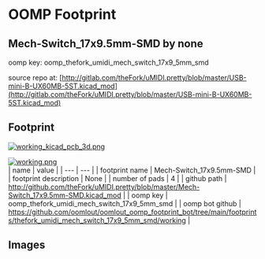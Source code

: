 # OOMP Footprint  
## Mech-Switch_17x9.5mm-SMD  by none  
  
oomp key: oomp_thefork_umidi_mech_switch_17x9_5mm_smd  
  
source repo at: [http://gitlab.com/theFork/uMIDI.pretty/blob/master/USB-mini-B-UX60MB-5ST.kicad_mod](http://gitlab.com/theFork/uMIDI.pretty/blob/master/USB-mini-B-UX60MB-5ST.kicad_mod)  
## Footprint  
  
[![working_kicad_pcb_3d.png](working_kicad_pcb_3d_600.png)](working_kicad_pcb_3d.png)  
  
[![working.png](working_600.png)](working.png)  
| name | value | 
| --- | --- | 
| footprint name | Mech-Switch_17x9.5mm-SMD | 
| footprint description | None | 
| number of pads | 4 | 
| github path | http://github.com/theFork/uMIDI.pretty/blob/master/Mech-Switch_17x9.5mm-SMD.kicad_mod | 
| oomp key | oomp_thefork_umidi_mech_switch_17x9_5mm_smd | 
| oomp bot github | https://github.com/oomlout/oomlout_oomp_footprint_bot/tree/main/footprints/thefork_umidi_mech_switch_17x9_5mm_smd/working | 
## Images  
